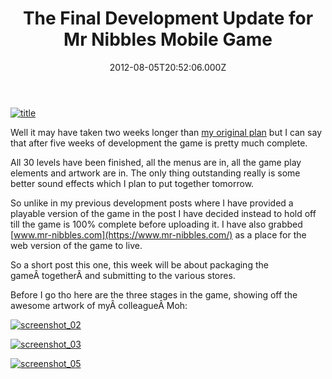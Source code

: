 ﻿---
coverImage: /images/fallback-post-header.png
date: "2012-08-05T20:52:06.000Z"
tags:
  - development
  - game
  - haxe
  - mobile
  - nme
  - progress
title: The Final Development Update for Mr Nibbles Mobile Game
oldUrl: /games/the-final-development-update-for-mr-nibbles-mobile-game
---

[![](https://www.mikecann.blog/wp-content/uploads/2012/08/title.png "title")](https://www.mikecann.blog/wp-content/uploads/2012/08/title.png)

Well it may have taken two weeks longer than [my original plan](/posts/lets-make-a-mobile-game-in-3-weeks-with-haxe-nme/) but I can say that after five weeks of development the game is pretty much complete.

<!-- more -->

All 30 levels have been finished, all the menus are in, all the game play elements and artwork are in. The only thing outstanding really is some better sound effects which I plan to put together tomorrow.

So unlike in my previous development posts where I have provided a playable version of the game in the post I have decided instead to hold off till the game is 100% complete before uploading it. I have also grabbed [www.mr-nibbles.com](https://www.mr-nibbles.com/) as a place for the web version of the game to live.

So a short post this one, this week will be about packaging the gameÂ togetherÂ and submitting to the various stores.

Before I go tho here are the three stages in the game, showing off the awesome artwork of myÂ colleagueÂ Moh:

[![](https://www.mikecann.blog/wp-content/uploads/2012/08/screenshot_021.gif "screenshot_02")](https://www.mikecann.blog/wp-content/uploads/2012/08/screenshot_021.gif)

[![](https://www.mikecann.blog/wp-content/uploads/2012/08/screenshot_031.gif "screenshot_03")](https://www.mikecann.blog/wp-content/uploads/2012/08/screenshot_031.gif)

[![](https://www.mikecann.blog/wp-content/uploads/2012/08/screenshot_051.jpg "screenshot_05")](https://www.mikecann.blog/wp-content/uploads/2012/08/screenshot_051.jpg)
